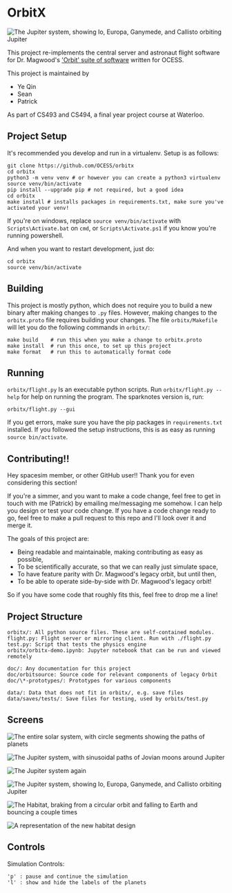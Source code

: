 # OrbitX

![The Jupiter system, showing Io, Europa, Ganymede, and Callisto orbiting Jupiter](https://user-images.githubusercontent.com/1498589/49043539-60230c00-f199-11e8-90d4-4e9553c6c14f.png)

This project re-implements the central server and astronaut flight software for
Dr. Magwood's
['Orbit' suite of software](http://www.wiki.spacesim.org/index.php/Orbit)
written for OCESS.

This project is maintained by
- Ye Qin
- Sean
- Patrick

As part of CS493 and CS494, a final year project course at Waterloo.

## Project Setup

It's recommended you develop and run in a virtualenv. Setup is as follows:

```
git clone https://github.com/OCESS/orbitx
cd orbitx
python3 -m venv venv # or however you can create a python3 virtualenv
source venv/bin/activate
pip install --upgrade pip # not required, but a good idea
cd orbitx
make install # installs packages in requirements.txt, make sure you've activated your venv!
```

If you're on windows, replace `source venv/bin/activate` with
`Scripts\Activate.bat` on `cmd`, or `Scripts\Activate.ps1` if you know you're
running powershell.

And when you want to restart development, just do:

```
cd orbitx
source venv/bin/activate
```

## Building

This project is mostly python, which does not require you to build a new binary
after making changes to `.py` files. However, making changes to the
`orbitx.proto` file requires building your changes. The file `orbitx/Makefile` will
let you do the following commands in `orbitx/`:

```
make build    # run this when you make a change to orbitx.proto
make install  # run this once, to set up this project
make format   # run this to automatically format code
```

## Running

`orbitx/flight.py` Is an executable python scripts. Run `orbitx/flight.py --help` for
help on running the program. The sparknotes version is, run:

```
orbitx/flight.py --gui
``` 

If you get errors, make sure you have the pip packages in `requirements.txt`
installed. If you followed the setup instructions, this is as easy as running
`source bin/activate`.

## Contributing!!

Hey spacesim member, or other GitHub user!! Thank you for even considering this
section!

If you're a simmer, and you want to make a code change, feel free to get in
touch with me (Patrick) by emailing me/messaging me somehow. I can help you
design or test your code change. If you have a code change ready to go, feel
free to make a pull request to this repo and I'll look over it and merge it.

The goals of this project are:
- Being readable and maintainable, making contributing as easy as possible,
- To be scientifically accurate, so that we can really just simulate space,
- To have feature parity with Dr. Magwood's legacy orbit, but until then,
- To be able to operate side-by-side with Dr. Magwood's legacy orbit!

So if you have some code that roughly fits this, feel free to drop me a line!

## Project Structure

```
orbitx/: All python source files. These are self-contained modules.
flight.py: Flight server or mirroring client. Run with ./flight.py
test.py: Script that tests the physics engine
orbitx/orbitx-demo.ipynb: Jupyter notebook that can be run and viewed remotely

doc/: Any documentation for this project
doc/orbitsource: Source code for relevant components of legacy Orbit
doc/\*-prototypes/: Prototypes for various components

data/: Data that does not fit in orbitx/, e.g. save files
data/saves/tests/: Save files for testing, used by orbitx/test.py
```

## Screens

![The entire solar system, with circle segments showing the paths of planets](https://user-images.githubusercontent.com/1498589/48948260-e1f90800-ef01-11e8-9835-f5f472604720.PNG)

![The Jupiter system, with sinusoidal paths of Jovian moons around Jupiter](https://user-images.githubusercontent.com/1498589/48948270-ea514300-ef01-11e8-8f23-4010e6fb7bd3.PNG)

![The Jupiter system again](https://user-images.githubusercontent.com/1498589/48948274-ec1b0680-ef01-11e8-9074-aef5748d60f5.PNG)

![The Jupiter system, showing Io, Europa, Ganymede, and Callisto orbiting Jupiter](https://user-images.githubusercontent.com/1498589/49043539-60230c00-f199-11e8-90d4-4e9553c6c14f.png)

![The Habitat, braking from a circular orbit and falling to Earth and bouncing a couple times](https://user-images.githubusercontent.com/1498589/48987874-5d201100-f0f0-11e8-868c-40ce756b6548.png)

![A representation of the new habitat design](https://user-images.githubusercontent.com/1498589/51934439-96674c80-23d1-11e9-98a0-9a0213eef2ea.png)

## Controls

Simulation Controls:
```
'p' : pause and continue the simulation
'l' : show and hide the labels of the planets
```
